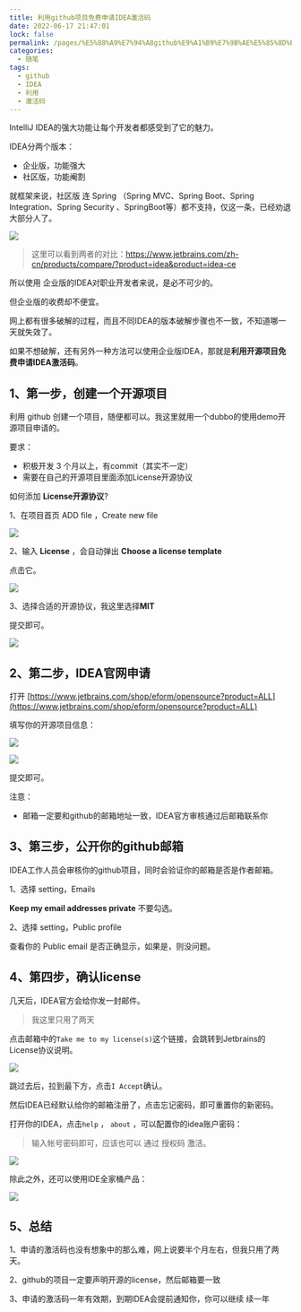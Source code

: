 ```yaml
---
title: 利用github项目免费申请IDEA激活码
date: 2022-06-17 21:47:01
lock: false
permalink: /pages/%E5%88%A9%E7%94%A8github%E9%A1%B9%E7%9B%AE%E5%85%8D%E8%B4%B9%E7%94%B3%E8%AF%B7IDEA%E6%BF%80%E6%B4%BB%E7%A0%81
categories:
  - 随笔
tags:
  - github
  - IDEA
  - 利用
  - 激活码
---
```

IntelliJ IDEA的强大功能让每个开发者都感受到了它的魅力。

IDEA分两个版本：

- 企业版，功能强大
- 社区版，功能阉割

就框架来说，社区版 连 Spring （Spring MVC、Spring Boot、Spring Integration、Spring Security 、SpringBoot等）都不支持，仅这一条，已经劝退大部分人了。

![](./picture/image-20220608111744916.png)

> 这里可以看到两者的对比：https://www.jetbrains.com/zh-cn/products/compare/?product=idea&product=idea-ce

所以使用 企业版的IDEA对职业开发者来说，是必不可少的。

但企业版的收费却不便宜。

网上都有很多破解的过程，而且不同IDEA的版本破解步骤也不一致，不知道哪一天就失效了。

如果不想破解，还有另外一种方法可以使用企业版IDEA，那就是**利用开源项目免费申请IDEA激活码**。



## 1、第一步，创建一个开源项目

利用 github 创建一个项目，随便都可以。我这里就用一个dubbo的使用demo开源项目申请的。

要求：

- 积极开发 3 个月以上，有commit（其实不一定）
- 需要在自己的开源项目里面添加License开源协议

如何添加  **License开源协议**?

1、在项目首页 ADD file ，Create new file

![](./picture/image-20220608112630138.png)

2、输入 **License** ，会自动弹出 **Choose a license template**

点击它。

![](./picture/image-20220608112531283.png)

3、选择合适的开源协议，我这里选择**MIT**

提交即可。

![](./picture/image-20220608112911253.png)

## 2、第二步，IDEA官网申请

打开 [https://www.jetbrains.com/shop/eform/opensource?product=ALL](https://www.jetbrains.com/shop/eform/opensource?product=ALL)

填写你的开源项目信息：

![](./picture/image-20220608113449652.png)

![](./picture/image-20220608113508902.png)

提交即可。

注意：

- 邮箱一定要和github的邮箱地址一致，IDEA官方审核通过后邮箱联系你

## 3、第三步，公开你的github邮箱

IDEA工作人员会审核你的github项目，同时会验证你的邮箱是否是作者邮箱。

1、选择 setting，Emails

**Keep my email addresses private** 不要勾选。

2、选择 setting，Public profile

查看你的  Public email 是否正确显示，如果是，则没问题。



## 4、第四步，确认license

几天后，IDEA官方会给你发一封邮件。

> 我这里只用了两天

点击邮箱中的`Take me to my license(s)`这个链接，会跳转到Jetbrains的License协议说明。

![](./picture/image-20220611121127592.png)

跳过去后，拉到最下方，点击`I Accept`确认。

然后IDEA已经默认给你的邮箱注册了，点击忘记密码，即可重置你的新密码。

打开你的IDEA，点击`help` ， `about` ，可以配置你的idea账户密码：

> 输入帐号密码即可，应该也可以 通过 授权码 激活。

![](./picture/image-20220611143641646.png)

除此之外，还可以使用IDE全家桶产品：

![](https://www.jetbrains.com/all/img/img-1.png)

## 5、总结

1、申请的激活码也没有想象中的那么难，网上说要半个月左右，但我只用了两天。

2、github的项目一定要声明开源的license，然后邮箱要一致

3、申请的激活码一年有效期，到期IDEA会提前通知你，你可以继续 续一年